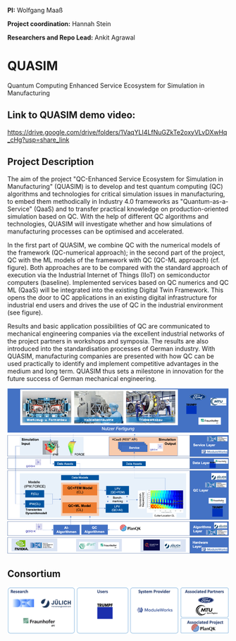 **PI:** Wolfgang Maaß

**Project coordination:** Hannah Stein

**Researchers and Repo Lead:** Ankit Agrawal

# QUASIM
Quantum Computing Enhanced Service Ecosystem for Simulation in Manufacturing

## Link to QUASIM demo video: 
https://drive.google.com/drive/folders/1VaqYLI4LfNuGZkTe2oxyVLvDXwHq_cHg?usp=share_link

## Project Description
The aim of the project "QC-Enhanced Service Ecosystem for Simulation in Manufacturing" (QUASIM) is to develop and test quantum computing (QC) algorithms and technologies for critical simulation issues in manufacturing, to embed them methodically in Industry 4.0 frameworks as "Quantum-as-a-Service" (QaaS) and to transfer practical knowledge on production-oriented simulation based on QC. With the help of different QC algorithms and technologies, QUASIM will investigate whether and how simulations of manufacturing processes can be optimised and accelerated. 

In the first part of QUASIM, we combine QC with the numerical models of the framework (QC-numerical approach); in the second part of the project, QC with the ML models of the framework with QC (QC-ML approach) (cf. figure). Both approaches are to be compared with the standard approach of execution via the Industrial Internet of Things (IIoT) on semiconductor computers (baseline). Implemented services based on QC numerics and QC ML (QaaS) will be integrated into the existing Digital Twin Framework. This opens the door to QC applications in an existing digital infrastructure for industrial end users and drives the use of QC in the industrial environment (see figure). 

Results and basic application possibilities of QC are communicated to mechanical engineering companies via the excellent industrial networks of the project partners in workshops and symposia. The results are also introduced into the standardisation processes of German industry. With QUASIM, manufacturing companies are presented with how QC can be used practically to identify and implement competitive advantages in the medium and long term. QUASIM thus sets a milestone in innovation for the future success of German mechanical engineering.

<img src="ecosystem.png" width="800"> 

## Consortium
<img src="consortium.png" width="800"> 

